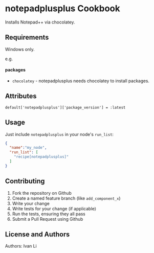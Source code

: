 notepadplusplus Cookbook
========================
Installs Notepad++ via chocolatey.

Requirements
------------
Windows only.

e.g.
#### packages
- `chocolatey` - notepadplusplus needs chocolatey to install packages.

Attributes
----------
````
default['notepadplusplus']['package_version'] = :latest
````

Usage
-----
Just include `notepadplusplus` in your node's `run_list`:

```json
{
  "name":"my_node",
  "run_list": [
    "recipe[notepadplusplus]"
  ]
}
```

Contributing
------------
1. Fork the repository on Github
2. Create a named feature branch (like `add_component_x`)
3. Write your change
4. Write tests for your change (if applicable)
5. Run the tests, ensuring they all pass
6. Submit a Pull Request using Github

License and Authors
-------------------
Authors: Ivan Li
